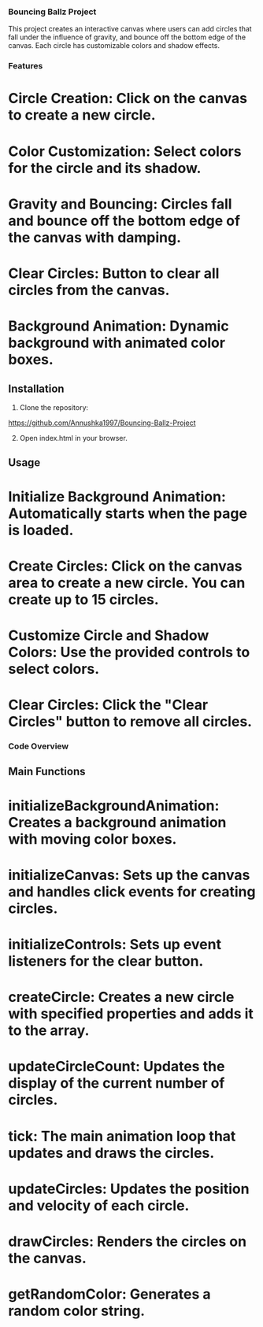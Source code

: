 ### Bouncing Ballz Project 

This project creates an interactive canvas where users can add circles that fall under the influence of gravity, and bounce off the bottom edge of the canvas. Each circle has customizable colors and shadow effects.

### Features

# Circle Creation: Click on the canvas to create a new circle.
# Color Customization: Select colors for the circle and its shadow.
# Gravity and Bouncing: Circles fall and bounce off the bottom edge of the canvas with damping.
# Clear Circles: Button to clear all circles from the canvas.
# Background Animation: Dynamic background with animated color boxes.

## Installation

1. Clone the repository:

https://github.com/Annushka1997/Bouncing-Ballz-Project

2. Open index.html in your browser.

## Usage
# Initialize Background Animation: Automatically starts when the page is loaded.
# Create Circles: Click on the canvas area to create a new circle. You can create up to 15 circles.
# Customize Circle and Shadow Colors: Use the provided controls to select colors.
# Clear Circles: Click the "Clear Circles" button to remove all circles.

### Code Overview 

## Main Functions

# initializeBackgroundAnimation: Creates a background animation with moving color boxes.
# initializeCanvas: Sets up the canvas and handles click events for creating circles.
# initializeControls: Sets up event listeners for the clear button.
# createCircle: Creates a new circle with specified properties and adds it to the array.
# updateCircleCount: Updates the display of the current number of circles.
# tick: The main animation loop that updates and draws the circles.
# updateCircles: Updates the position and velocity of each circle.
# drawCircles: Renders the circles on the canvas.
# getRandomColor: Generates a random color string.
